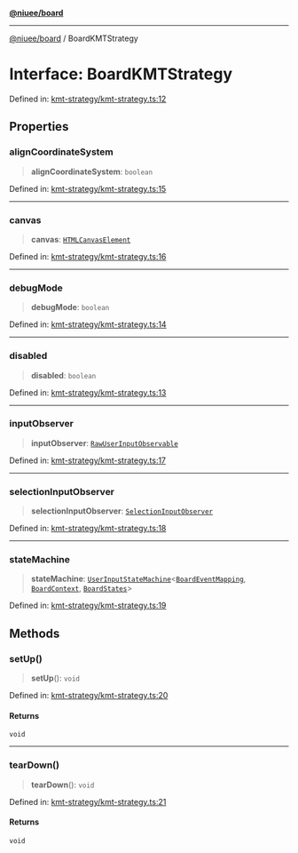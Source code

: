 [**@niuee/board**](../README.md)

***

[@niuee/board](../globals.md) / BoardKMTStrategy

# Interface: BoardKMTStrategy

Defined in: [kmt-strategy/kmt-strategy.ts:12](https://github.com/niuee/board/blob/d74620e4e63da3004adfc7105b7f1136fce9577c/src/kmt-strategy/kmt-strategy.ts#L12)

## Properties

### alignCoordinateSystem

> **alignCoordinateSystem**: `boolean`

Defined in: [kmt-strategy/kmt-strategy.ts:15](https://github.com/niuee/board/blob/d74620e4e63da3004adfc7105b7f1136fce9577c/src/kmt-strategy/kmt-strategy.ts#L15)

***

### canvas

> **canvas**: [`HTMLCanvasElement`](https://developer.mozilla.org/docs/Web/API/HTMLCanvasElement)

Defined in: [kmt-strategy/kmt-strategy.ts:16](https://github.com/niuee/board/blob/d74620e4e63da3004adfc7105b7f1136fce9577c/src/kmt-strategy/kmt-strategy.ts#L16)

***

### debugMode

> **debugMode**: `boolean`

Defined in: [kmt-strategy/kmt-strategy.ts:14](https://github.com/niuee/board/blob/d74620e4e63da3004adfc7105b7f1136fce9577c/src/kmt-strategy/kmt-strategy.ts#L14)

***

### disabled

> **disabled**: `boolean`

Defined in: [kmt-strategy/kmt-strategy.ts:13](https://github.com/niuee/board/blob/d74620e4e63da3004adfc7105b7f1136fce9577c/src/kmt-strategy/kmt-strategy.ts#L13)

***

### inputObserver

> **inputObserver**: [`RawUserInputObservable`](../classes/RawUserInputObservable.md)

Defined in: [kmt-strategy/kmt-strategy.ts:17](https://github.com/niuee/board/blob/d74620e4e63da3004adfc7105b7f1136fce9577c/src/kmt-strategy/kmt-strategy.ts#L17)

***

### selectionInputObserver

> **selectionInputObserver**: [`SelectionInputObserver`](../classes/SelectionInputObserver.md)

Defined in: [kmt-strategy/kmt-strategy.ts:18](https://github.com/niuee/board/blob/d74620e4e63da3004adfc7105b7f1136fce9577c/src/kmt-strategy/kmt-strategy.ts#L18)

***

### stateMachine

> **stateMachine**: [`UserInputStateMachine`](../classes/UserInputStateMachine.md)\<[`BoardEventMapping`](../type-aliases/BoardEventMapping.md), [`BoardContext`](../type-aliases/BoardContext.md), [`BoardStates`](../type-aliases/BoardStates.md)\>

Defined in: [kmt-strategy/kmt-strategy.ts:19](https://github.com/niuee/board/blob/d74620e4e63da3004adfc7105b7f1136fce9577c/src/kmt-strategy/kmt-strategy.ts#L19)

## Methods

### setUp()

> **setUp**(): `void`

Defined in: [kmt-strategy/kmt-strategy.ts:20](https://github.com/niuee/board/blob/d74620e4e63da3004adfc7105b7f1136fce9577c/src/kmt-strategy/kmt-strategy.ts#L20)

#### Returns

`void`

***

### tearDown()

> **tearDown**(): `void`

Defined in: [kmt-strategy/kmt-strategy.ts:21](https://github.com/niuee/board/blob/d74620e4e63da3004adfc7105b7f1136fce9577c/src/kmt-strategy/kmt-strategy.ts#L21)

#### Returns

`void`
